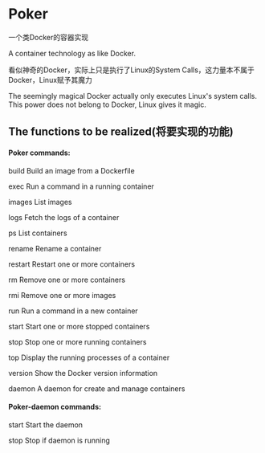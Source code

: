 # Poker

一个类Docker的容器实现

A container technology as like Docker.

看似神奇的Docker，实际上只是执行了Linux的System Calls，这力量本不属于Docker，Linux赋予其魔力

The seemingly magical Docker actually only executes Linux's system calls. This power does not belong to Docker, Linux gives it magic.

## The functions to be realized(将要实现的功能)

#### **Poker commands:**

build	Build an image from a Dockerfile

exec	Run a command in a running container

images	List images

logs	Fetch the logs of a container

ps	List containers

rename	Rename a container

restart	Restart one or more containers

rm	Remove one or more containers

rmi	Remove one or more images

run	Run a command in a new container

start	Start one or more stopped containers

stop	Stop one or more running containers

top	Display the running processes of a container

version	Show the Docker version information

daemon	A daemon for create and manage containers

#### **Poker-daemon commands:** 

start	Start the daemon

stop	Stop if daemon is running

